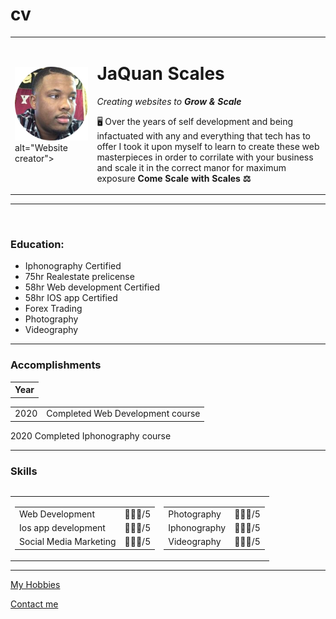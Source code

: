 # cv
<!DOCTYPE html>
<html lang="en" dir="ltr">

<head>
  <meta charset="utf-8">
  <title>JaQuan's Site Portfolio♥</title>
<link rel="stylesheet" href="css/Styles.css">
</head>

<body >



</style>
 <table cellspacing="20">
   <tr>
     <td> <img src="Images/circle-cropped.JPG"> alt="Website creator"></td>
     <td> <h1>JaQuan Scales</h1><em>Creating websites to <strong>Grow & Scale</strong></em>
  <br><p>🖥 Over the years of self development and being infactuated
     with any and everything that tech has to offer I took it upon myself
     to learn to create these web masterpieces in order to corrilate with
     your business and scale it in the correct manor for maximum exposure
     <strong>Come Scale with Scales ⚖</strong></p></td>
   </tr>
 </table>
 <p>
 <hr><br>
 <h3>Education:</h3>
 <ul>
   <li>Iphonography Certified</li>
   <li>75hr Realestate prelicense</li>
   <li>58hr Web development Certified</li>
   <li>58hr IOS app Certified</li>
   <li>Forex Trading</li>
   <li>Photography</li>
   <li>Videography</li>
 </ul>
 <hr>
 <h3>Accomplishments</h3>
 <table>
<tr>

</tr>
   <th>Year</th>
   <tbody>

   </tbody>
   <tfoot>

   </tfoot>
   <tr>
     <table>
        <td>2020</td>
         <td>Completed Web Development course</td>
     </table>
        <td>2020</td>
         <td>Completed Iphonography course</td>
     </table>
   </tr>

 </table>
 <hr>
 <table cellspacing = "1" >
  <h3>Skills</h3>



<table>
  <tr>
    <td>
      <table cellspacing = "10">
      <tr>
        <td>Web Development</td>
        <td>🌟🌟🌟/5</td>
      </tr>
      <tr>
        <td>Ios app development</td>
        <td>🌟🌟🌟/5</td>
      </tr>
      <tr>
        <td>Social Media Marketing</td>
        <td>🌟🌟🌟/5</td>
      </tr>
        </table>
    </td>
    <td>
      <table cellspacing = "10">
      <tr>
        <td>Photography</td>
        <td>🌟🌟🌟/5</td>
      </tr>
      <tr>
        <td>Iphonography</td>
        <td>🌟🌟🌟/5</td>
      </tr>
      <tr>
        <td>Videography</td>
        <td>🌟🌟🌟/5</td>
      </tr>
        </table>
    </td>
  </tr>
</table>


 <hr>
<a href="hobbies.html">My Hobbies</a>
<p><a href="Contact.html">Contact me</a></p>
 </ol>
 </body>


 <body>
</html>
